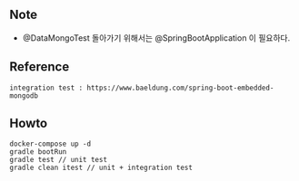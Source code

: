 ## Note
- @DataMongoTest 돌아가기 위해서는 @SpringBootApplication 이 필요하다. 

## Reference

    integration test : https://www.baeldung.com/spring-boot-embedded-mongodb
    
## Howto

    docker-compose up -d
    gradle bootRun
    gradle test // unit test
    gradle clean itest // unit + integration test
    